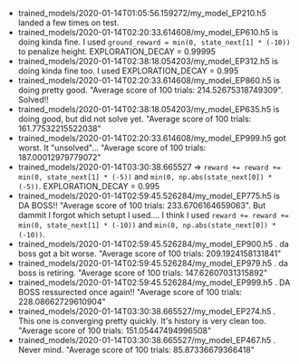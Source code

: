 
 - trained_models/2020-01-14T01:05:56.159272/my_model_EP210.h5 landed a few times on test.
 - trained_models/2020-01-14T02:20:33.614608/my_model_EP610.h5 is doing kinda fine. I used `ground_reward = min(0, state_next[1] * (-10))` to penalize height. EXPLORATION_DECAY = 0.99995
 - trained_models/2020-01-14T02:38:18.054203/my_model_EP312.h5 is doing kinda fine too. I used EXPLORATION_DECAY = 0.995
 - trained_models/2020-01-14T02:20:33.614608/my_model_EP860.h5 is doing pretty good. "Average score of 100 trials: 214.52675318749309". Solved!!
 - trained_models/2020-01-14T02:38:18.054203/my_model_EP635.h5 is doing good, but did not solve yet. "Average score of 100 trials: 161.77532215522038"
 - trained_models/2020-01-14T02:20:33.614608/my_model_EP999.h5 got worst. It "unsolved"... "Average score of 100 trials: 187.00012979779072"
 - trained_models/2020-01-14T03:30:38.665527 => `reward += reward += min(0, state_next[1] * (-5))` and `min(0, np.abs(state_next[0]) * (-5))`. EXPLORATION_DECAY = 0.995
 - trained_models/2020-01-14T02:59:45.526284/my_model_EP775.h5 is DA BOSS!! "Average score of 100 trials: 233.6706164659063". But dammit I forgot which setupt I used.... I think I used `reward += reward += min(0, state_next[1] * (-10))` and `min(0, np.abs(state_next[0]) * (-10))`.
 - trained_models/2020-01-14T02:59:45.526284/my_model_EP900.h5 . da boss got a bit worse. "Average score of 100 trials: 209.1924158131841"
 - trained_models/2020-01-14T02:59:45.526284/my_model_EP979.h5 . da boss is retiring. "Average score of 100 trials: 147.62607031315892"
 - trained_models/2020-01-14T02:59:45.526284/my_model_EP999.h5 . DA BOSS ressurected once again!! "Average score of 100 trials: 228.08662729610904"
 - trained_models/2020-01-14T03:30:38.665527/my_model_EP274.h5 . This one is converging pretty quickly. It's history is very clean too. "Average score of 100 trials: 151.05447494996508"
 - trained_models/2020-01-14T03:30:38.665527/my_model_EP467.h5 . Never mind. "Average score of 100 trials: 85.87336679366418"
